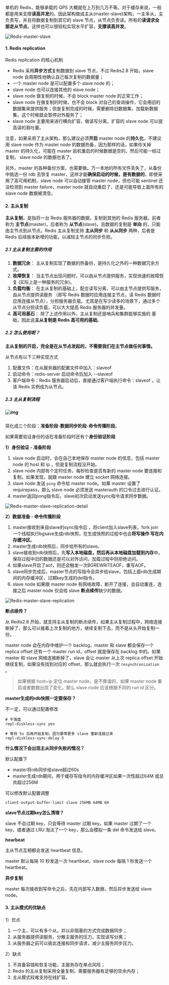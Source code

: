 单机的 Redis，能够承载的 QPS 大概就在上万到几万不等。对于缓存来说，一般都是用来支撑**读高并发**的。因此架构做成主从(master-slave)架构，一主多从，主负责写，并且将数据复制到其它的 slave 节点，从节点负责读。所有的**读请求全部走从节点**。这样也可以很轻松实现水平扩容，**支撑读高并发**。

![Redis-master-slave](https://doocs.gitee.io/advanced-java/docs/high-concurrency/images/redis-master-slave.png)

#### 1. Redis replication

Redis replication 的核心机制

- Redis 采用**异步方式**复制数据到 slave 节点，不过 Redis2.8 开始，slave node 会周期性地确认自己每次复制的数据量；
- 一个 master node 是可以配置多个 slave node 的；
- slave node 也可以连接其他的 slave node；
- slave node 做复制的时候，不会 block master node 的正常工作；
- slave node 在做复制的时候，也不会 block 对自己的查询操作，它会用旧的数据集来提供服务；但是复制完成的时候，需要删除旧数据集，加载新数据集，这个时候就会暂停对外服务了；
- slave node 主要用来进行横向扩容，做读写分离，扩容的 slave node 可以提高读的吞吐量。



注意，如果采用了主从架构，那么建议必须**开启** master node 的**持久化**，不建议用 slave node 作为 master node 的数据热备，因为那样的话，如果你关掉 master 的持久化，可能在 master 宕机重启的时候数据是空的，然后可能一经过复制， slave node 的数据也丢了。



另外，master 的各种备份方案，也需要做。万一本地的所有文件丢失了，从备份中挑选一份 rdb 去恢复 master，这样才能**确保启动的时候，是有数据的**，即使采用了高可用机制，slave node 可以自动接管 master node，但也可能 sentinel 还没检测到 master failure，master node 就自动重启了，还是可能导致上面所有的 slave node 数据被清空。



#### 2. 主从复制

**主从复制**，是指将一台 Redis 服务器的数据，复制到其他的 Redis 服务器。前者称为 **主节点**(master)，后者称为 **从节点**(slave)。且数据的复制是 **单向** 的，只能由主节点到从节点。Redis 主从复制支持 **主从同步** 和 **从从同步** 两种，后者是 Redis 后续版本新增的功能，以减轻主节点的同步负担。



##### 2.1 主从复制主要的作用

1. **数据冗余**： 主从复制实现了数据的热备份，是持久化之外的一种数据冗余方式。
2. **故障恢复**： 当主节点出现问题时，可以由从节点提供服务，实现快速的故障恢复 (实际上是一种服务的冗余)。
3. **负载均衡**： 在主从复制的基础上，配合读写分离，可以由主节点提供写服务，由从节点提供读服务 （即写 Redis 数据时应用连接主节点，读 Redis 数据时应用连接从节点），分担服务器负载。尤其是在写少读多的场景下，通过多个从节点分担读负载，可以大大提高 Redis 服务器的并发量。
4. **高可用基石**： 除了上述作用以外，主从复制还是哨兵和集群能够实施的 基础，因此说**主从复制是 Redis 高可用的基础**。



##### 2.2 怎么使用呢？

**主从复制的开启，完全是在从节点发起的，不需要我们在主节点做任何事情。**



从节点有以下三种实现方式

1. 配置文件：在从服务器的配置文件中加入：slaveof <masterip><masterport>
2. 启动命令：redis-server 启动命令后加入 --slaveof <masterip> <masterport>
3. 客户端命令：Redis 服务器启动后，直接通过客户端执行命令：slaveof <masterip> <masterport>，让该 Redis 实例成为从节点。



##### 2.3 主从复制流程

##### ![img](http://pcc.huitogo.club/1a80c00f333ddd6da528f93c2cbc92d4)



简化成三个阶段：**准备阶段**-**数据同步阶段**-**命令传播阶段**。

如果需要验证身份的话在准备阶段时还有个**身份验证阶段**



**1）身份验证 - 准备阶段**

1. slave node 启动时，会在自己本地保存 master node 的信息，包括 master node 的 host 和 ip ，但是复制流程没开始。
2. slave node 内部有个定时任务，每秒检查是否有新的 master node 要连接和复制，如果发现，就跟 master node 建立 socket 网络连接。
3. slave node 发送 `ping` 命令给 master node。如果 master 设置了 requirepass，那么 slave node 必须发送 masterauth 的口令过去进行认证。
4. master返回pong指令后，slave初次启动发送sync指令请求同步数据。

![Redis-master-slave-replication-detail](https://doocs.gitee.io/advanced-java/docs/high-concurrency/images/redis-master-slave-replication-detail.png)



**2）数据准备 - 命令传播阶段**

1. master接收到来自slave的sync指令后 ，将client加入slave列表，fork join 一个线程执行bgsave生成rdb快照，在生成快照的过程中也会**将写操作 写在内存缓冲区**。
2. master生成rdb快照后，同步给所有的slave。
3. slave接收到rdb快照后，先**写入本地磁盘，然后再从本地磁盘加载到内存**中。保存过程中旧的数据还是可以对外访问，加载过程中则拒绝访问。
4. 如果slave开启了aof，则还会触发一次BGREWRITEAOF，重写AOF。
5. slave同步完成后，master节点的写指令会异步给slave，包括上面rdb生成期间的内存缓冲区、过期key生成的del指令。
6. slave node 如果跟 master node 有网络故障，断开了连接，会自动重连，连接之后 master node 仅会给 slave **断点续传**缺少的数据。

![Redis-master-slave-replication](https://doocs.gitee.io/advanced-java/docs/high-concurrency/images/redis-master-slave-replication.png)



**断点续传？**

从 Redis2.8 开始，就支持主从复制的断点续传，如果主从复制过程中，网络连接断掉了，那么可以接着上次复制的地方，继续复制下去，而不是从头开始复制一份。

master node 会在内存中维护一个 backlog，master 和 slave 都会保存一个 replica offset 还有一个 master run id，offset 就是保存在 backlog 中的。如果 master 和 slave 网络连接断掉了，slave 会让 master 从上次 replica offset 开始继续复制，如果没有找到对应的 offset，那么就会执行一次 `resynchronization` 。

> 如果根据 host+ip 定位 master node，是不靠谱的，如果 master node 重启或者数据出现了变化，那么 slave node 应该根据不同的 run id 区分。



**master生成的rdb快照一定要保存？**

不一定，可以通过配置修改

```
# 不落盘
repl-diskless-sync yes

# 等待 5s 后再开始复制，因为要等更多 slave 重新连接过来
repl-diskless-sync-delay 5
```



**什么情况下会出现主从同步失败的情况？**

默认配置下 

- master将rdb同步给slave超过60s
- master生成rdb期间，用于缓存写指令的内存缓冲区如果一次性超过64M 或总共超过256M

可以修改默认配置调整

```
client-output-buffer-limit slave 256MB 64MB 60
```



**slave节点过期key怎么清理？**

slave 不会过期 key，只会等待 master 过期 key。如果 master 过期了一个 key，或者通过 LRU 淘汰了一个 key，那么会模拟一条 del 命令发送给 slave。



**hearbeat**

主从节点互相都会发送 heartbeat 信息。

master 默认每隔 10 秒发送一次 heartbeat，slave node 每隔 1 秒发送一个 heartbeat。



**异步复制**

master 每次接收到写命令之后，先在内部写入数据，然后异步发送给 slave node。



#### 3. 主从模式的优缺点

1）优点

1. 一个主，可以有多个从，并以非阻塞的方式完成数据同步；
2. 从服务器提供读服务，分散主服务的压力，实现读写分离；
3. 从服务器之前可以彼此连接和同步请求，减少主服务同步压力。



2）缺点

1. 不具备容错和恢复功能，主服务存在单点风险；
2. Redis 的主从复制采用全量复制，需要服务器有足够的空余内存；
3. 主从模式较难支持在线扩容。